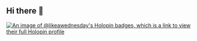 ## Hi there 👋


[![An image of @likeawednesday's Holopin badges, which is a link to view their full Holopin profile](https://holopin.me/likeawednesday)](https://holopin.io/@likeawednesday)


<!--
**likeawednesday/likeawednesday** is a ✨ _special_ ✨ repository because its `README.md` (this file) appears on your GitHub profile.

Here are some ideas to get you started:

- 🔭 I’m currently working on ...
- 🌱 I’m currently learning ...
- 👯 I’m looking to collaborate on ...
- 🤔 I’m looking for help with ...
- 💬 Ask me about ...
- 📫 How to reach me: ...
- 😄 Pronouns: ...
- ⚡ Fun fact: ...
-->
